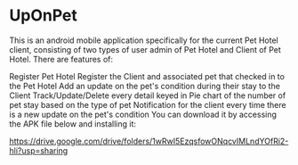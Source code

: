 # UpOnPet
This is an android mobile application specifically for the current Pet Hotel client, consisting of two types of user admin of Pet Hotel and Client of Pet Hotel. There are features of:

Register Pet Hotel
Register the Client and associated pet that checked in to the Pet Hotel
Add an update on the pet's condition during their stay to the Client
Track/Update/Delete every detail keyed in
Pie chart of the number of pet stay based on the type of pet
Notification for the client every time there is a new update on the pet's condition
You can download it by accessing the APK file below and installing it:

https://drive.google.com/drive/folders/1wRwI5EzqsfowONqcvIMLndYOfRi2-hli?usp=sharing
